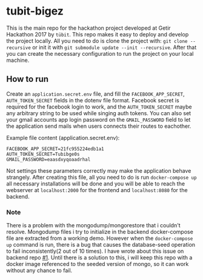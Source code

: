 # tubit-bigez
This is the main repo for the hackathon project developed at Getir Hackathon 2017 by `tübit`. This repo makes it easy to deploy and develop the project locally. All you need to do is clone the project with: `git clone --recursive` or init it with `git submodule update --init --recursive`. After that you can create the necessary configuration to run the project on your local machine.

## How to run
Create an `application.secret.env` file, and fill the `FACEBOOK_APP_SECRET`, `AUTH_TOKEN_SECRET` fields in the dotenv file format. Facebook secret is required for the facebook login to work, and the `AUTH_TOKEN_SECRET` maybe any arbitrary string to be used while singing auth tokens. You can also set your gmail accounts app login password on the `GMAIL_PASSWORD` field to let the application send mails when users connects their routes to eachother.

Example file content (application.secret.env):
```
FACEBOOK_APP_SECRET=21fc955224edb1a1
AUTH_TOKEN_SECRET=Tubibge0s
GMAIL_PASSWORD=eaasdxyqoaadrhal
```

Not settings these parameters correctly may make the application behave strangely. After creating this file, all you need to do is run `docker-compose up` all necessary installations will be done and you will be able to reach the webserver at `localhost:2000` for the frontend and `localhost:8080` for the backend.

### Note
There is a problem with the mongodump/mongorestore that i couldn't resolve. Mongodump files i try to initialize in the backend docker-compose file are extracted from a working demo. However when the `docker-compose up` command is run, there is a bug that causes the database-seed operation to fail inconsistently(2 out of 10 times). I have wrote about this issue on backend repo [#1](https://github.com/Yengas/tubit-bigez-backend/issues/1). Until there is a solution to this, i will keep this repo with a docker image referenced to the seeded version of mongo, so it can work without any chance to fail.
